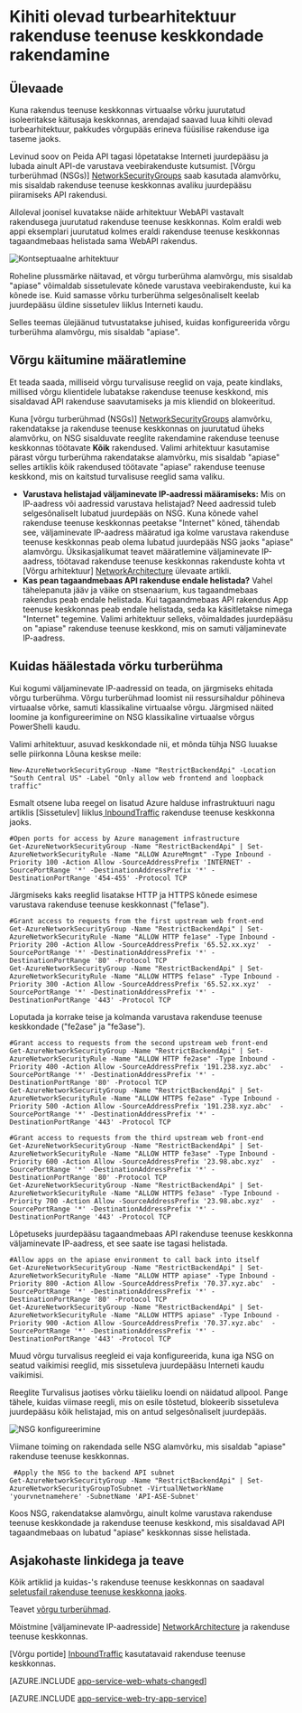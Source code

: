 <properties 
    pageTitle="Kihiti olevad turbearhitektuur rakenduse teenuse keskkondade" 
    description="Kihiti olevad turbearhitektuur rakenduse teenuse keskkondade rakendamine." 
    services="app-service" 
    documentationCenter="" 
    authors="stefsch" 
    manager="wpickett" 
    editor=""/>

<tags 
    ms.service="app-service" 
    ms.workload="na" 
    ms.tgt_pltfrm="na" 
    ms.devlang="na" 
    ms.topic="article" 
    ms.date="08/30/2016" 
    ms.author="stefsch"/>   

# <a name="implementing-a-layered-security-architecture-with-app-service-environments"></a>Kihiti olevad turbearhitektuur rakenduse teenuse keskkondade rakendamine

## <a name="overview"></a>Ülevaade ##
 
Kuna rakendus teenuse keskkonnas virtuaalse võrku juurutatud isoleeritakse käitusaja keskkonnas, arendajad saavad luua kihiti olevad turbearhitektuur, pakkudes võrgupääs erineva füüsilise rakenduse iga taseme jaoks.

Levinud soov on Peida API tagasi lõpetatakse Interneti juurdepääsu ja lubada ainult API-de varustava veebirakenduste kutsumist.  [Võrgu turberühmad (NSGs)] [ NetworkSecurityGroups] saab kasutada alamvõrku, mis sisaldab rakenduse teenuse keskkonnas avaliku juurdepääsu piiramiseks API rakendusi.

Alloleval joonisel kuvatakse näide arhitektuur WebAPI vastavalt rakendusega juurutatud rakenduse teenuse keskkonnas.  Kolm eraldi web appi eksemplari juurutatud kolmes eraldi rakenduse teenuse keskkonnas tagaandmebaas helistada sama WebAPI rakendus.

![Kontseptuaalne arhitektuur][ConceptualArchitecture] 

Roheline plussmärke näitavad, et võrgu turberühma alamvõrgu, mis sisaldab "apiase" võimaldab sissetulevate kõnede varustava veebirakenduste, kui ka kõnede ise.  Kuid samasse võrku turberühma selgesõnaliselt keelab juurdepääsu üldine sissetulev liiklus Interneti kaudu. 

Selles teemas ülejäänud tutvustatakse juhised, kuidas konfigureerida võrgu turberühma alamvõrgu, mis sisaldab "apiase".

## <a name="determining-the-network-behavior"></a>Võrgu käitumine määratlemine ##
Et teada saada, milliseid võrgu turvalisuse reeglid on vaja, peate kindlaks, millised võrgu klientidele lubatakse rakenduse teenuse keskkond, mis sisaldavad API rakenduse saavutamiseks ja mis kliendid on blokeeritud.

Kuna [võrgu turberühmad (NSGs)] [ NetworkSecurityGroups] alamvõrku, rakendatakse ja rakenduse teenuse keskkonnas on juurutatud üheks alamvõrku, on NSG sisalduvate reeglite rakendamine rakenduse teenuse keskkonnas töötavate **Kõik** rakendused.  Valimi arhitektuur kasutamise pärast võrgu turberühma rakendatakse alamvõrku, mis sisaldab "apiase" selles artiklis kõik rakendused töötavate "apiase" rakenduse teenuse keskkond, mis on kaitstud turvalisuse reeglid sama valiku. 

- **Varustava helistajad väljaminevate IP-aadressi määramiseks:**  Mis on IP-aadress või aadressid varustava helistajad?  Need aadressid tuleb selgesõnaliselt lubatud juurdepääs on NSG.  Kuna kõnede vahel rakenduse teenuse keskkonnas peetakse "Internet" kõned, tähendab see, väljaminevate IP-aadress määratud iga kolme varustava rakenduse teenuse keskkonnas peab olema lubatud juurdepääs NSG jaoks "apiase" alamvõrgu.   Üksikasjalikumat teavet määratlemine väljaminevate IP-aadress, töötavad rakenduse teenuse keskkonnas rakenduste kohta vt [Võrgu arhitektuur] [ NetworkArchitecture] ülevaate artikli.
- **Kas pean tagaandmebaas API rakenduse endale helistada?**  Vahel tähelepanuta jääv ja väike on stsenaarium, kus tagaandmebaas rakendus peab endale helistada.  Kui tagaandmebaas API rakendus App teenuse keskkonnas peab endale helistada, seda ka käsitletakse nimega "Internet" tegemine.  Valimi arhitektuur selleks, võimaldades juurdepääsu on "apiase" rakenduse teenuse keskkond, mis on samuti väljaminevate IP-aadress.

## <a name="setting-up-the-network-security-group"></a>Kuidas häälestada võrku turberühma ##
Kui kogumi väljaminevate IP-aadressid on teada, on järgmiseks ehitada võrgu turberühma.  Võrgu turberühmad loomist nii ressursihaldur põhineva virtuaalse võrke, samuti klassikaline virtuaalse võrgu.  Järgmised näited loomine ja konfigureerimine on NSG klassikaline virtuaalse võrgus PowerShelli kaudu.

Valimi arhitektuur, asuvad keskkondade nii, et mõnda tühja NSG luuakse selle piirkonna Lõuna keskse meile:

    New-AzureNetworkSecurityGroup -Name "RestrictBackendApi" -Location "South Central US" -Label "Only allow web frontend and loopback traffic"

Esmalt otsene luba reegel on lisatud Azure halduse infrastruktuuri nagu artiklis [Sissetulev] liiklus[ InboundTraffic] rakenduse teenuse keskkonna jaoks.

    #Open ports for access by Azure management infrastructure
    Get-AzureNetworkSecurityGroup -Name "RestrictBackendApi" | Set-AzureNetworkSecurityRule -Name "ALLOW AzureMngmt" -Type Inbound -Priority 100 -Action Allow -SourceAddressPrefix 'INTERNET' -SourcePortRange '*' -DestinationAddressPrefix '*' -DestinationPortRange '454-455' -Protocol TCP
    
Järgmiseks kaks reeglid lisatakse HTTP ja HTTPS kõnede esimese varustava rakenduse teenuse keskkonnast ("fe1ase").

    #Grant access to requests from the first upstream web front-end
    Get-AzureNetworkSecurityGroup -Name "RestrictBackendApi" | Set-AzureNetworkSecurityRule -Name "ALLOW HTTP fe1ase" -Type Inbound -Priority 200 -Action Allow -SourceAddressPrefix '65.52.xx.xyz'  -SourcePortRange '*' -DestinationAddressPrefix '*' -DestinationPortRange '80' -Protocol TCP
    Get-AzureNetworkSecurityGroup -Name "RestrictBackendApi" | Set-AzureNetworkSecurityRule -Name "ALLOW HTTPS fe1ase" -Type Inbound -Priority 300 -Action Allow -SourceAddressPrefix '65.52.xx.xyz'  -SourcePortRange '*' -DestinationAddressPrefix '*' -DestinationPortRange '443' -Protocol TCP

Loputada ja korrake teise ja kolmanda varustava rakenduse teenuse keskkondade ("fe2ase" ja "fe3ase").

    #Grant access to requests from the second upstream web front-end
    Get-AzureNetworkSecurityGroup -Name "RestrictBackendApi" | Set-AzureNetworkSecurityRule -Name "ALLOW HTTP fe2ase" -Type Inbound -Priority 400 -Action Allow -SourceAddressPrefix '191.238.xyz.abc'  -SourcePortRange '*' -DestinationAddressPrefix '*' -DestinationPortRange '80' -Protocol TCP
    Get-AzureNetworkSecurityGroup -Name "RestrictBackendApi" | Set-AzureNetworkSecurityRule -Name "ALLOW HTTPS fe2ase" -Type Inbound -Priority 500 -Action Allow -SourceAddressPrefix '191.238.xyz.abc'  -SourcePortRange '*' -DestinationAddressPrefix '*' -DestinationPortRange '443' -Protocol TCP
    
    #Grant access to requests from the third upstream web front-end
    Get-AzureNetworkSecurityGroup -Name "RestrictBackendApi" | Set-AzureNetworkSecurityRule -Name "ALLOW HTTP fe3ase" -Type Inbound -Priority 600 -Action Allow -SourceAddressPrefix '23.98.abc.xyz'  -SourcePortRange '*' -DestinationAddressPrefix '*' -DestinationPortRange '80' -Protocol TCP
    Get-AzureNetworkSecurityGroup -Name "RestrictBackendApi" | Set-AzureNetworkSecurityRule -Name "ALLOW HTTPS fe3ase" -Type Inbound -Priority 700 -Action Allow -SourceAddressPrefix '23.98.abc.xyz'  -SourcePortRange '*' -DestinationAddressPrefix '*' -DestinationPortRange '443' -Protocol TCP

Lõpetuseks juurdepääsu tagaandmebaas API rakenduse teenuse keskkonna väljaminevate IP-aadress, et see saate ise tagasi helistada.

    #Allow apps on the apiase environment to call back into itself
    Get-AzureNetworkSecurityGroup -Name "RestrictBackendApi" | Set-AzureNetworkSecurityRule -Name "ALLOW HTTP apiase" -Type Inbound -Priority 800 -Action Allow -SourceAddressPrefix '70.37.xyz.abc'  -SourcePortRange '*' -DestinationAddressPrefix '*' -DestinationPortRange '80' -Protocol TCP
    Get-AzureNetworkSecurityGroup -Name "RestrictBackendApi" | Set-AzureNetworkSecurityRule -Name "ALLOW HTTPS apiase" -Type Inbound -Priority 900 -Action Allow -SourceAddressPrefix '70.37.xyz.abc'  -SourcePortRange '*' -DestinationAddressPrefix '*' -DestinationPortRange '443' -Protocol TCP

Muud võrgu turvalisus reegleid ei vaja konfigureerida, kuna iga NSG on seatud vaikimisi reeglid, mis sissetuleva juurdepääsu Interneti kaudu vaikimisi.

Reeglite Turvalisus jaotises võrku täieliku loendi on näidatud allpool.  Pange tähele, kuidas viimase reegli, mis on esile tõstetud, blokeerib sissetuleva juurdepääsu kõik helistajad, mis on antud selgesõnaliselt juurdepääs.

![NSG konfigureerimine][NSGConfiguration] 

Viimane toiming on rakendada selle NSG alamvõrku, mis sisaldab "apiase" rakenduse teenuse keskkonnas.  

     #Apply the NSG to the backend API subnet
    Get-AzureNetworkSecurityGroup -Name "RestrictBackendApi" | Set-AzureNetworkSecurityGroupToSubnet -VirtualNetworkName 'yourvnetnamehere' -SubnetName 'API-ASE-Subnet'

Koos NSG, rakendatakse alamvõrgu, ainult kolme varustava rakenduse teenuse keskkondade ja rakenduse teenuse keskkond, mis sisaldavad API tagaandmebaas on lubatud "apiase" keskkonnas sisse helistada.


## <a name="additional-links-and-information"></a>Asjakohaste linkidega ja teave ##
Kõik artiklid ja kuidas-'s rakenduse teenuse keskkonnas on saadaval [seletusfail rakenduse teenuse keskkonna jaoks](../app-service/app-service-app-service-environments-readme.md).

Teavet [võrgu turberühmad](../virtual-network/virtual-networks-nsg.md). 

Mõistmine [väljaminevate IP-aadresside] [ NetworkArchitecture] ja rakenduse teenuse keskkonnas.

[Võrgu portide] [ InboundTraffic] kasutatavaid rakenduse teenuse keskkonnas.

[AZURE.INCLUDE [app-service-web-whats-changed](../../includes/app-service-web-whats-changed.md)]

[AZURE.INCLUDE [app-service-web-try-app-service](../../includes/app-service-web-try-app-service.md)]

<!-- LINKS -->
[NetworkSecurityGroups]: https://azure.microsoft.com/documentation/articles/virtual-networks-nsg/
[NetworkArchitecture]:  https://azure.microsoft.com/documentation/articles/app-service-app-service-environment-network-architecture-overview/
[InboundTraffic]:  https://azure.microsoft.com/en-us/documentation/articles/app-service-app-service-environment-control-inbound-traffic/

<!-- IMAGES -->
[ConceptualArchitecture]: ./media/app-service-app-service-environment-layered-security/ConceptualArchitecture-1.png
[NSGConfiguration]:  ./media/app-service-app-service-environment-layered-security/NSGConfiguration-1.png
